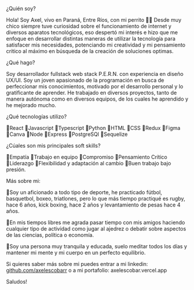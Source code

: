 ¿Quién soy?

Hola! Soy Axel, vivo en Paraná, Entre Ríos, con mi perrito 🐕‍🦺
Desde muy chico siempre tuve curiosidad sobre el funcionamiento de internet y diversos aparatos tecnológicos, eso despertó mi interés e hizo que me enfoque en desarrollar distintas maneras de utilizar la tecnología para satisfacer mis necesidades, potenciando mi creatividad y mi pensamiento critico al máximo en búsqueda de la creación de soluciones optimas.

¿Qué hago?

Soy desarrollador fullstack web stack P.E.R.N. con experiencia en diseño UX/UI.
Soy un joven apasionado de la programación en busca de perfeccionar mis conocimientos, motivado por el desarrollo personal y lo gratificante de aprender.
He trabajado en diversos proyectos, tanto de manera autónoma como en diversos equipos, de los cuales he aprendido y he mejorado mucho.

¿Qué tecnologías utilizo? 

🔹React
🔹Javascript
🔹Typescript
🔹Python
🔹HTML
🔹CSS
🔹Redux
🔹Figma
🔹Canva
🔹Node
🔹Express
🔹PostgreSQl
🔹Sequelize

¿Cúales son mis principales soft skills?

🔹Empatía
🔹Trabajo en equipo
🔹Compromiso
🔹Pensamiento Crítico
🔹Liderazgo
🔹Flexibilidad y adaptación al cambio
🔹Buen trabajo bajo presión.

Más sobre mi:

🔶Soy un aficionado a todo tipo de deporte, he practicado fútbol, basquetbol, boxeo, triatlones, pero lo que más tiempo practiqué es rugby, hace 6 años, kick boxing, hace 2 años y levantamiento de pesas hace 4 años.

🔶En mis tiempos libres me agrada pasar tiempo con mis amigos haciendo cualquier tipo de actividad como jugar al ajedrez o debatir sobre aspectos de las ciencias, política o economía.

🔶Soy una persona muy tranquila y educada, suelo meditar todos los días y mantener mi mente y mi cuerpo en un perfecto equilibrio.

Si quieres saber más sobre mi puedes entrar a mi linkedin: [github.com/axelescobarr](https://www.linkedin.com/in/axel-escobar-schneider/) o a mi portafolio: axelescobar.vercel.app

Saludos!
